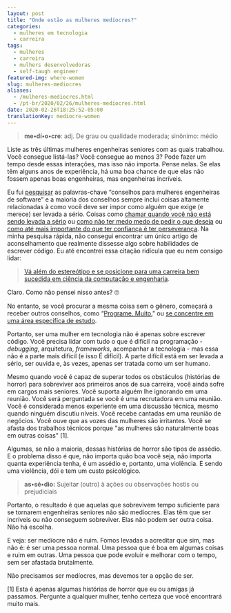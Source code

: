 ```yaml
---
layout: post
title: "Onde estão as mulheres medíocres?"
categories:
  - mulheres em tecnologia
  - carreira
tags:
  - mulheres
  - carreira
  - mulhers desenvolvedoras
  - self-taugh engineer
featured-img: where-women
slug: mulheres-mediocres
aliases: 
  - /mulheres-mediocres.html
  - /pt-br/2020/02/26/mulheres-mediocres.html
date: 2020-02-26T18:25:52-05:00
translationKey: mediocre-women
---
```


> **me•dí•o•cre**: adj. De grau ou qualidade moderada; sinônimo: médio

Liste as três últimas mulheres engenheiras seniores com as quais trabalhou. Você consegue listá-las? Você consegue ao menos 3? Pode fazer um tempo desde essas interações, mas isso não importa. Pense nelas. Se elas têm alguns anos de experiência, há uma boa chance de que elas não fossem apenas boas engenheiras, mas engenheiras incríveis.
<!--more-->

Eu fui [pesquisar](https://duckduckgo.com/) as palavras-chave “conselhos para mulheres engenheiras de software” e a maioria dos conselhos sempre inclui coisas altamente relacionadas à como você deve ser impor como alguém que exige (e merece) ser levada a sério. Coisas como [chamar quando você não está sendo levada a sério](https://www.ivanti.com/blog/the-challenges-of-being-a-woman-in-technology) ou [como não ter medo medo de pedir o que deseja](https://techbeacon.com/app-dev-testing/women-software-development-8-success-stories-5-tips-advancement) ou [como até mais importante do que ter confiança é ter perseverança](https://hackbrightacademy.com/blog/12-pieces-advice-female-software-engineers/). Na minha pesquisa rápida, não consegui encontrar um único artigo de aconselhamento que realmente dissesse algo sobre habilidades de escrever código. Eu até encontrei essa citação ridícula que eu nem consigo lidar:

> [Vá além do estereótipo e se posicione para uma carreira bem sucedida em ciência da computação e engenharia](https://techcrunch.com/2015/07/02/tips-for-being-a-successful-female-engineer-in-silicon-valley-and-beyond/).


Claro. Como não pensei nisso antes? 🙄

No entanto, se você procurar a mesma coisa sem o gênero, começará a receber outros conselhos, como “[Programe. Muito.](https://mashable.com/2015/08/19/software-engineer-career-advice/?europe=true)" ou [se concentre em uma área específica de estudo](https://www.codingdojo.com/blog/5-tips-aspiring-software-engineers).

Portanto, ser uma mulher em tecnologia não é apenas sobre escrever código. Você precisa lidar com tudo o que é difícil na programação - *debugging*, arquitetura, *frameworks*, acompanhar a tecnologia - mas essa não é a parte mais difícil (e isso É difícil). A parte difícil está em ser levada a sério, ser ouvida e, às vezes, apenas ser tratada como um ser humano.

Mesmo quando você é capaz de superar todos os obstáculos (histórias de horror) para sobreviver aos primeiros anos de sua carreira, você ainda sofre em cargos mais seniores. Você suporta alguém lhe ignorando em uma reunião. Você será perguntada se você é uma recrutadora em uma reunião. Você é considerada menos experiente em uma discussão técnica, mesmo quando ninguém discutiu níveis. Você recebe cantadas em uma reunião de negócios. Você ouve que as vozes das mulheres são irritantes. Você se afasta dos trabalhos técnicos porque "as mulheres são naturalmente boas em outras coisas" [1].

Algumas, se não a maioria, dessas histórias de horror são tipos de assédio. E o problema disso é que, não importa quão boa você seja, não importa quanta experiência tenha, é um assédio e, portanto, uma violência. E sendo uma violência, dói e tem um custo psicológico.

> **as•sé•dio:** Sujeita**r** (outro) à ações ou observações hostis ou prejudiciais

Portanto, o resultado é que aquelas que sobrevivem tempo suficiente para se tornarem engenheiras seniores não são medíocres. Elas têm que ser incríveis ou não conseguem sobreviver. Elas não podem ser outra coisa. Não há escolha.

E veja: ser medíocre não é ruim. Fomos levadas a acreditar que sim, mas não é: é ser uma pessoa normal. Uma pessoa que é boa em algumas coisas e ruim em outras. Uma pessoa que pode evoluir e melhorar com o tempo, sem ser afastada brutalmente.

Não precisamos ser medíocres, mas devemos ter a opção de ser.

[1] Esta é apenas algumas histórias de horror que eu ou amigas já passamos. Pergunte a qualquer mulher, tenho certeza que você encontrará muito mais.
